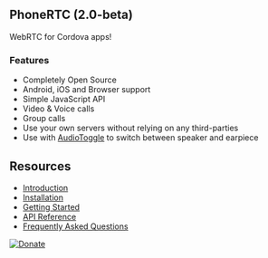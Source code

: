 ## PhoneRTC (2.0-beta)

WebRTC for Cordova apps!

### Features

* Completely Open Source
* Android, iOS and Browser support
* Simple JavaScript API
* Video & Voice calls
* Group calls
* Use your own servers without relying on any third-parties
* Use with [AudioToggle](https://github.com/alongubkin/audiotoggle) to switch between speaker and earpiece

## Resources

* [Introduction](http://phonertc.io/)
* [Installation](/alongubkin/phonertc/wiki/Installation)
* [Getting Started](/alongubkin/phonertc/wiki/Getting-Started)
* [API Reference](/alongubkin/phonertc/wiki/API-Reference)
* [Frequently Asked Questions](/alongubkin/phonertc/wiki/F.A.Q)

[![Donate](https://www.paypalobjects.com/en_US/i/btn/btn_donate_LG.gif)](https://www.paypal.com/cgi-bin/webscr?cmd=_s-xclick&hosted_button_id=32QXU3V7GM7PC)
